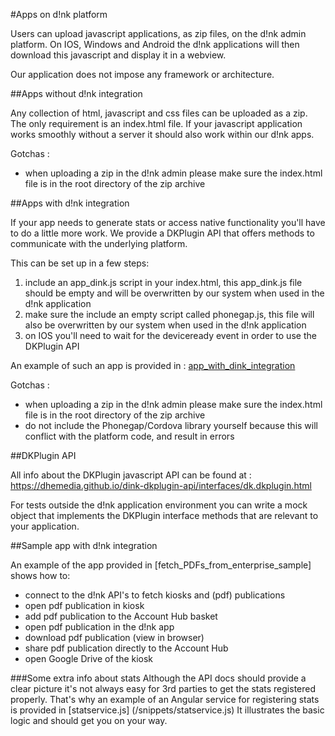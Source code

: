 #Apps on d!nk platform

Users can upload javascript applications, as zip files, on the d!nk admin platform.
On IOS, Windows and Android the d!nk applications will then download this javascript and
display it in a webview.

Our application does not impose any framework or architecture.

##Apps without d!nk integration

Any collection of html, javascript and css files can be uploaded as a zip.
The only requirement is an index.html file.
If your javascript application works smoothly without a server it should also
work within our d!nk apps.

Gotchas :
* when uploading a zip in the d!nk admin please make sure the index.html file is in the root directory of the zip archive

##Apps with d!nk integration

If your app needs to generate stats or access native functionality you'll have to
do a little more work. We provide a DKPlugin API that offers methods to communicate with
the underlying platform.

This can be set up in a few steps:

1. include an app_dink.js script in your index.html, this app_dink.js file should be empty and will be overwritten by our system when used in the d!nk application
2. make sure the include an empty script called phonegap.js, this file will also be overwritten by our system when used in the d!nk application
3. on IOS you'll need to wait for the deviceready event in order to use the DKPlugin API

An example of such an app is provided in : [app_with_dink_integration](/app_with_dink_integration/index.html)

Gotchas :
* when uploading a zip in the d!nk admin please make sure the index.html file is in the root directory of the zip archive
* do not include the Phonegap/Cordova library yourself because this will conflict with the platform code, and result in errors

##DKPlugin API

All info about the DKPlugin javascript API can be found at : https://dhemedia.github.io/dink-dkplugin-api/interfaces/dk.dkplugin.html

For tests outside the d!nk application environment you can write a mock object that implements
the DKPlugin interface methods that are relevant to your application.

##Sample app with d!nk integration

An example of the app provided in [fetch_PDFs_from_enterprise_sample] shows how to:
* connect to the d!nk API's to fetch kiosks and (pdf) publications
* open pdf publication in kiosk
* add pdf publication to the Account Hub basket
* open pdf publication in the d!nk app
* download pdf publication (view in browser)
* share pdf publication directly to the Account Hub
* open Google Drive of the kiosk

###Some extra info about stats
Although the API docs should provide a clear picture it's not always easy for 3rd parties to
get the stats registered properly. That's why an example of an Angular service for registering
stats is provided in [statservice.js] (/snippets/statservice.js)
It illustrates the basic logic and should get you on your way.
